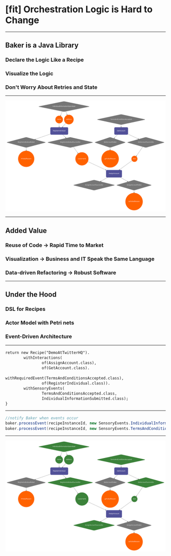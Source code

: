 # [fit] Orchestration Logic is Hard to Change

---

## Baker is a Java Library
### Declare the Logic Like a Recipe
### Visualize the Logic
### Don't Worry About Retries and State

---

![fit](recipe.png)

---

## Added Value

### Reuse of Code -> Rapid Time to Market
### Visualization -> Business and IT Speak the Same Language
### Data-driven Refactoring -> Robust Software

---

## Under the Hood
### DSL for Recipes
### Actor Model with Petri nets
### Event-Driven Architecture

---

```java, [.highlight: 3,4,6]
return new Recipe("DemoAtTwitterHQ").
        withInteractions(
                of(AssignAccount.class),
                of(GetAccount.class).
                        withRequiredEvent(TermsAndConditionsAccepted.class),
                of(RegisterIndividual.class)).
        withSensoryEvents(
                TermsAndConditionsAccepted.class,
                IndividualInformationSubmitted.class);
}
```

---

```java
//notify Baker when events occur
baker.processEvent(recipeInstanceId, new SensoryEvents.IndividualInformationSubmitted(name, address));
baker.processEvent(recipeInstanceId, new SensoryEvents.TermsAndConditionsAccepted());
```

---

![fit](end-state.png)
